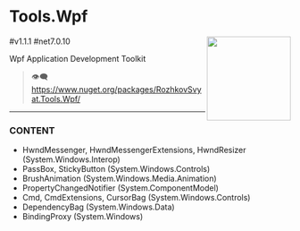 # Tools.Wpf

<img align="right" width="150" height="150" src="https://github.com/rozhkovsvyat/Tools.RecipeFactory/assets/71471748/ba1a969f-e54f-46d5-8f7f-70aa6434e063">
#v1.1.1 #net7.0.10


Wpf Application Development Toolkit

> :eye_speech_bubble: https://www.nuget.org/packages/RozhkovSvyat.Tools.Wpf/


---

### CONTENT

* HwndMessenger, HwndMessengerExtensions, HwndResizer (System.Windows.Interop)
* PassBox, StickyButton (System.Windows.Controls)
* BrushAnimation (System.Windows.Media.Animation)
* PropertyChangedNotifier (System.ComponentModel)
* Cmd, CmdExtensions, CursorBag (System.Windows.Controls)
* DependencyBag (System.Windows.Data)
* BindingProxy (System.Windows)
